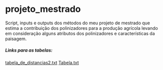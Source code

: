 # projeto_mestrado
Script, inputs e outputs dos métodos do meu projeto de mestrado que estima a contribuição dos polinizadores para a produção agrícola levando em consideração alguns atributos dos polinizadores e características da paisagem.

##### Links para as tabelas:
[tabela_de_distancias2.txt](https://drive.google.com/file/d/12XSipsW-TOZ9ucM5dVmodF_eJxEs4Nki/view?usp=sharing)
[Tabela.txt](https://drive.google.com/file/d/1FLuzbzv8kIflV1kVjcdwO8YkccB8iiCY/view?usp=sharing)

